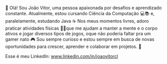 👋 Olá! Sou João Vitor, uma pessoa apaixonada por desafios e aprendizado constante. Atualmente, estou cursando Ciência da Computação 💻📚 e, paralelamente, estudando Java ☕ Nos meus momentos livres, adoro praticar atividades físicas 🏋️‍♂️que me ajudam a manter a mente e o corpo ativos e jogar diversos tipos de jogos, oque não poderia faltar pra um gamer nato 🎮 Sou sempre curioso e estou sempre em busca de novas oportunidades para crescer, aprender e colaborar em projetos. 🚀

Esse é meu LinkedIn: www.linkedin.com/in/joaovitorcl
